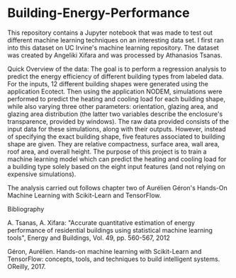 # Building-Energy-Performance

This repository contains a Jupyter notebook that was made to test out different machine learning techniques on an interesting data set. I first ran into this dataset on UC Irvine's machine learning repository. The dataset was created by Angeliki Xifara and was processed by Athanasios Tsanas.

Quick Overview of the data:
The goal is to perform a regression analysis to predict the energy efficiency of different building types from labeled data. For the inputs, 12 different building shapes were generated using the application Ecotect. Then using the application NODEM, simulations were performed to predict the heating and cooling load for each building shape, while also varying three other parameters: orientation, glazing area, and glazing area distribution (the latter two variables describe the enclosure's transparence, provided by windows). The raw data provided consists of the input data for these simulations, along with their outputs. However, instead of specifying the exact building shape, five features associated to building shape are given. They are relative compactness, surface area, wall area, roof area, and overall height. The purpose of this project is to train a machine learning model which can predict the heating and cooling load for a building type solely based on the eight input features (and not relying on expensive simulations).

The analysis carried out follows chapter two of Aurélien Géron's Hands-On Machine Learning with Scikit-Learn and TensorFlow.

Bibliography

A. Tsanas, A. Xifara: "Accurate quantitative estimation of energy performance of residential buildings using statistical machine learning tools", Energy and Buildings, Vol. 49, pp. 560-567, 2012

Géron, Aurélien. Hands-on machine learning with Scikit-Learn and TensorFlow: concepts, tools, and techniques to build intelligent systems. OReilly, 2017.
